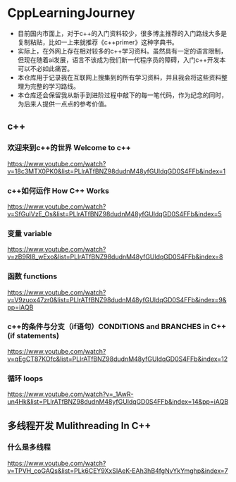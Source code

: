 # CppLearningJourney
- 目前国内市面上，对于c++的入门资料较少，很多博主推荐的入门路线大多是复制粘贴，比如一上来就推荐《c++primer》这种字典书。
- 实际上，在外网上存在相对较多的c++学习资料。虽然具有一定的语言限制，但现在随着ai发展，语言不该成为我们新一代程序员的障碍，入门c++开发本可以不必如此痛苦。
- 本仓库用于记录我在互联网上搜集到的所有学习资料，并且我会将这些资料整理为完整的学习路线。
- 本仓库还会保留我从新手到进阶过程中敲下的每一笔代码，作为纪念的同时，为后来人提供一点点的参考价值。


## c++
### 欢迎来到c++的世界 Welcome to c++
https://www.youtube.com/watch?v=18c3MTX0PK0&list=PLlrATfBNZ98dudnM48yfGUldqGD0S4FFb&index=1

### c++如何运作 How C++ Works
https://www.youtube.com/watch?v=SfGuIVzE_Os&list=PLlrATfBNZ98dudnM48yfGUldqGD0S4FFb&index=5

### 变量 variable
https://www.youtube.com/watch?v=zB9RI8_wExo&list=PLlrATfBNZ98dudnM48yfGUldqGD0S4FFb&index=8

### 函数 functions
https://www.youtube.com/watch?v=V9zuox47zr0&list=PLlrATfBNZ98dudnM48yfGUldqGD0S4FFb&index=9&pp=iAQB

### c++的条件与分支（if语句）CONDITIONS and BRANCHES in C++ (if statements)
https://www.youtube.com/watch?v=qEgCT87KOfc&list=PLlrATfBNZ98dudnM48yfGUldqGD0S4FFb&index=12

### 循环 loops
https://www.youtube.com/watch?v=_1AwR-un4Hk&list=PLlrATfBNZ98dudnM48yfGUldqGD0S4FFb&index=14&pp=iAQB








## 多线程开发 Mulithreading In C++

### 什么是多线程
https://www.youtube.com/watch?v=TPVH_coGAQs&list=PLk6CEY9XxSIAeK-EAh3hB4fgNvYkYmghp&index=7